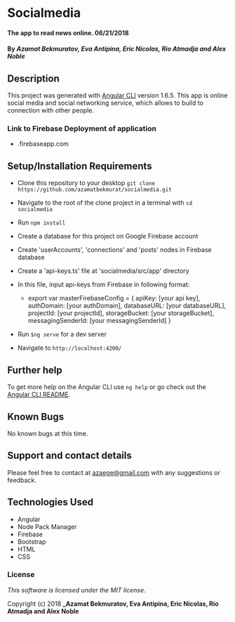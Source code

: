 # Socialmedia

#### The app to read news online. 06/21/2018

#### By _**Azamat Bekmuratov, Eva Antipina, Eric Nicolas, Rio Atmadja and Alex Noble**_

## Description

This project was generated with [Angular CLI](https://github.com/angular/angular-cli) version 1.6.5. This app is online social media and social networking service, which allows to build to connection with other people.

### Link to Firebase Deployment of application

* .firebaseapp.com

## Setup/Installation Requirements

* Clone this repository to your desktop
`git clone https://github.com/azamatbekmurat/socialmedia.git`

* Navigate to the root of the clone project in a terminal with
`cd socialmedia`

* Run `npm install`

* Create a database for this project on Google Firebase account
* Create 'userAccounts', 'connections' and 'posts' nodes in Firebase database
* Create a 'api-keys.ts' file at 'socialmedia/src/app' directory
* In this file, input api-keys from Firebase in following format:
    * export var masterFirebaseConfig = {
          apiKey: [your api key],
          authDomain: [your authDomain],
          databaseURL: [your databaseURL],
          projectId: [your projectId],
          storageBucket: [your storageBucket],
          messagingSenderId: [your messagingSenderId]
      }
* Run `$ng serve` for a dev server
* Navigate to `http://localhost:4200/`

## Further help

To get more help on the Angular CLI use `ng help` or go check out the [Angular CLI README](https://github.com/angular/angular-cli/blob/master/README.md).

## Known Bugs

No known bugs at this time.

## Support and contact details

Please feel free to contact at azaege@gmail.com with any suggestions or feedback.

## Technologies Used

* Angular
* Node Pack Manager
* Firebase
* Bootstrap
* HTML
* CSS

### License

*This software is licensed under the MIT license.*

Copyright (c) 2018 **_Azamat Bekmuratov, Eva Antipina, Eric Nicolas, Rio Atmadja and Alex Noble**
